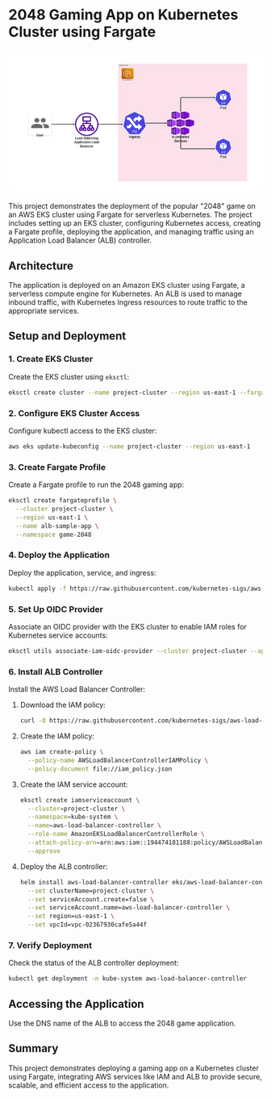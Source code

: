 # 2048 Gaming App on Kubernetes Cluster using Fargate

![Alt text](Full-Architecture.png)
----

This project demonstrates the deployment of the popular "2048" game on an AWS EKS cluster using Fargate for serverless Kubernetes. The project includes setting up an EKS cluster, configuring Kubernetes access, creating a Fargate profile, deploying the application, and managing traffic using an Application Load Balancer (ALB) controller.


## Architecture
The application is deployed on an Amazon EKS cluster using Fargate, a serverless compute engine for Kubernetes. An ALB is used to manage inbound traffic, with Kubernetes Ingress resources to route traffic to the appropriate services.

## Setup and Deployment

### 1. Create EKS Cluster
Create the EKS cluster using `eksctl`:

```bash
eksctl create cluster --name project-cluster --region us-east-1 --fargate
```

### 2. Configure EKS Cluster Access
Configure kubectl access to the EKS cluster:

```bash
aws eks update-kubeconfig --name project-cluster --region us-east-1
```

### 3. Create Fargate Profile
Create a Fargate profile to run the 2048 gaming app:

```bash
eksctl create fargateprofile \
  --cluster project-cluster \
  --region us-east-1 \
  --name alb-sample-app \
  --namespace game-2048
```

### 4. Deploy the Application
Deploy the application, service, and ingress:

```bash
kubectl apply -f https://raw.githubusercontent.com/kubernetes-sigs/aws-load-balancer-controller/v2.5.4/docs/examples/2048/2048_full.yaml
```

### 5. Set Up OIDC Provider
Associate an OIDC provider with the EKS cluster to enable IAM roles for Kubernetes service accounts:

```bash
eksctl utils associate-iam-oidc-provider --cluster project-cluster --approve
```

### 6. Install ALB Controller
Install the AWS Load Balancer Controller:

1. Download the IAM policy:

    ```bash
    curl -O https://raw.githubusercontent.com/kubernetes-sigs/aws-load-balancer-controller/v2.5.4/docs/install/iam_policy.json
    ```

2. Create the IAM policy:

    ```bash
    aws iam create-policy \
      --policy-name AWSLoadBalancerControllerIAMPolicy \
      --policy-document file://iam_policy.json
    ```

3. Create the IAM service account:

    ```bash
    eksctl create iamserviceaccount \
      --cluster=project-cluster \
      --namespace=kube-system \
      --name=aws-load-balancer-controller \
      --role-name AmazonEKSLoadBalancerControllerRole \
      --attach-policy-arn=arn:aws:iam::194474181188:policy/AWSLoadBalancerControllerIAMPolicy \
      --approve
    ```

4. Deploy the ALB controller:

    ```bash
    helm install aws-load-balancer-controller eks/aws-load-balancer-controller -n kube-system \
      --set clusterName=project-cluster \
      --set serviceAccount.create=false \
      --set serviceAccount.name=aws-load-balancer-controller \
      --set region=us-east-1 \
      --set vpcId=vpc-02367930cafe5a44f
    ```

### 7. Verify Deployment
Check the status of the ALB controller deployment:

```bash
kubectl get deployment -n kube-system aws-load-balancer-controller
```

## Accessing the Application
Use the DNS name of the ALB to access the 2048 game application.

## Summary
This project demonstrates deploying a gaming app on a Kubernetes cluster using Fargate, integrating AWS services like IAM and ALB to provide secure, scalable, and efficient access to the application.
